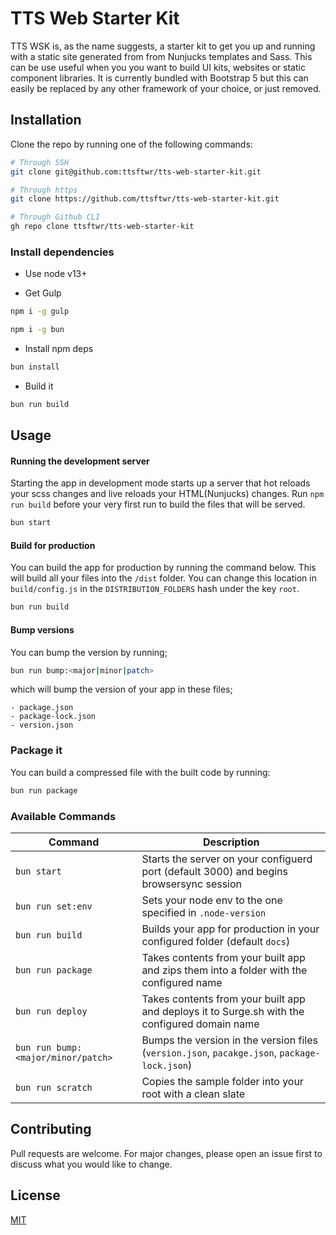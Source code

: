 # TTS Web Starter Kit

TTS WSK is, as the name suggests, a starter kit to get you up and running with a static site generated from from Nunjucks templates and Sass. This can be use useful when you you want to build UI kits, websites or static component libraries. It is currently bundled with Bootstrap 5 but this can easily be replaced by any other framework of your choice, or just removed.

## Installation

Clone the repo by running one of the following commands:

```bash
# Through SSH
git clone git@github.com:ttsftwr/tts-web-starter-kit.git

# Through https
git clone https://github.com/ttsftwr/tts-web-starter-kit.git

# Through Github CLI
gh repo clone ttsftwr/tts-web-starter-kit
```

### Install dependencies

- Use node v13+

- Get Gulp

```bash
npm i -g gulp
```

```bash
npm i -g bun
```

- Install npm deps

```bash
bun install
```

- Build it

```bash
bun run build
```

## Usage

#### Running the development server

Starting the app in development mode starts up a server that hot reloads your scss changes and live reloads your HTML(Nunjucks) changes. Run `npm run build` before your very first run to build the files that will be served.

```bash
bun start
```

#### Build for production

You can build the app for production by running the command below. This will build all your files into the `/dist` folder. You can change this location in `build/config.js` in the `DISTRIBUTION_FOLDERS` hash under the key `root`.

```bash
bun run build
```

#### Bump versions

You can bump the version by running;

```bash
bun run bump:<major|minor|patch>
```

which will bump the version of your app in these files;

```
- package.json
- package-lock.json
- version.json
```

### Package it

You can build a compressed file with the built code by running:

```bash
bun run package
```

### Available Commands

| Command                            | Description                                                                                   |
| ---------------------------------- | --------------------------------------------------------------------------------------------- |
| `bun start`                        | Starts the server on your configuerd port (default 3000) and begins browsersync session       |
| `bun run set:env`                  | Sets your node env to the one specified in `.node-version`                                    |
| `bun run build`                    | Builds your app for production in your configured folder (default `docs`)                     |
| `bun run package`                  | Takes contents from your built app and zips them into a folder with the configured name       |
| `bun run deploy`                   | Takes contents from your built app and deploys it to Surge.sh with the configured domain name |
| `bun run bump:<major/minor/patch>` | Bumps the version in the version files (`version.json`, `pacakge.json`, `package-lock.json`)  |
| `bun run scratch`                  | Copies the sample folder into your root with a clean slate                                    |

## Contributing

Pull requests are welcome. For major changes, please open an issue first to discuss what you would like to change.

## License

[MIT](https://choosealicense.com/licenses/mit/)
